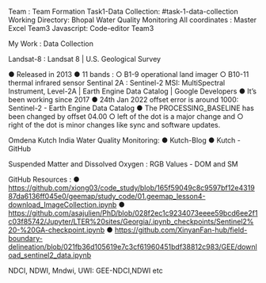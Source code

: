 Team : Team Formation
Task1-Data Collection: #task-1-data-collection
Working Directory: Bhopal Water Quality Monitoring
All coordinates : Master Excel
Team3 Javascript: Code-editor Team3

My Work : Data Collection

Landsat-8 : Landsat 8 | U.S. Geological Survey

●	Released in 2013
●	11 bands : 
○	B1-9 operational land imager
○	B10-11 thermal infrared sensor
Sentinal 2A : Sentinel-2 MSI: MultiSpectral Instrument, Level-2A | Earth Engine Data Catalog | Google Developers 
●	It’s been working since 2017
●	24th Jan 2022 offset error is around 1000: Sentinel-2 - Earth Engine Data Catalog
●	The PROCESSING_BASELINE has been changed by offset 04.00 
○	 left of the dot is a major change and
○	 right of the dot is minor changes like sync and software updates.

Omdena Kutch India Water Quality Monitoring:
●	Kutch-Blog
●	Kutch - GitHub


Suspended Matter and Dissolved Oxygen : RGB Values - DOM and SM

GitHub Resources : 
●	https://github.com/xiong03/code_study/blob/165f59049c8c9597bf12e431987da6136ff045e0/geemap/study_code/01.geemap_lesson4-download_ImageCollection.ipynb
●	https://github.com/asajulien/PhD/blob/028f2ec1c9234073eeee59bcd6ee2f1c03f85742/Jupyter/LTER%20sites/Georgia/.ipynb_checkpoints/Sentinel2%20-%20GA-checkpoint.ipynb
●	https://github.com/XinyanFan-hub/field-boundary-delineation/blob/021fb36d105619e7c3cf61960451bdf38812c983/GEE/download_sentinel2_data.ipynb

NDCI, NDWI, Mndwi, UWI: GEE-NDCI,NDWI etc
